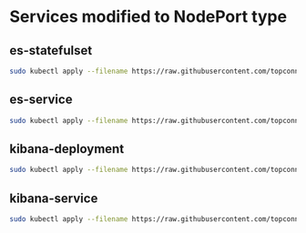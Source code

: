 # Services modified to NodePort type

## es-statefulset

```bash
sudo kubectl apply --filename https://raw.githubusercontent.com/topconnector/tc-kubernetes-vagrant-vmware-centos-macos/master/fluentd-elasticsearch/es-statefulset.yaml
```

## es-service

```bash
sudo kubectl apply --filename https://raw.githubusercontent.com/topconnector/tc-kubernetes-vagrant-vmware-centos-macos/master/fluentd-elasticsearch/es-service.yaml
```

## kibana-deployment

```bash
sudo kubectl apply --filename https://raw.githubusercontent.com/topconnector/tc-kubernetes-vagrant-vmware-centos-macos/master/fluentd-elasticsearch/kibana-deployment.yaml
```

## kibana-service

```bash
sudo kubectl apply --filename https://raw.githubusercontent.com/topconnector/tc-kubernetes-vagrant-vmware-centos-macos/master/fluentd-elasticsearch/kibana-service.yaml
```

